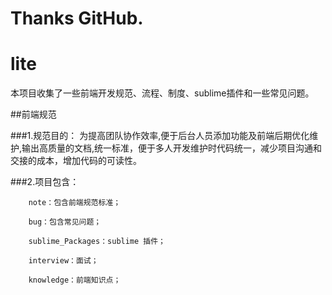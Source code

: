 # Thanks GitHub.

lite
====

本项目收集了一些前端开发规范、流程、制度、sublime插件和一些常见问题。

##前端规范

###1.规范目的：
为提高团队协作效率,便于后台人员添加功能及前端后期优化维护,输出高质量的文档,统一标准，便于多人开发维护时代码统一，减少项目沟通和交接的成本，增加代码的可读性。

###2.项目包含：

```
	note：包含前端规范标准；

	bug：包含常见问题；

	sublime_Packages：sublime 插件；

	interview：面试；

	knowledge：前端知识点；
```
